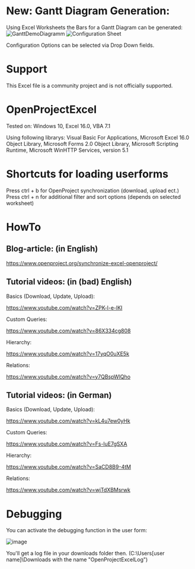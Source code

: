# New: Gantt Diagram Generation:
Using Excel Worksheets the Bars for a Gantt Diagram can be generated:
![GanttDemoDiagramm](https://github.com/schmidhorst/OpenProjectExcel/raw/master/DemoGanttDiagram.png)
![Configuration Sheet](https://github.com/schmidhorst/OpenProjectExcel/raw/master/GanttConfigWorksheet.png)

Configuration Options can be selected via Drop Down fields.

# Support

This Excel file is a community project and is not officially supported.

# OpenProjectExcel

Tested on: Windows 10, Excel 16.0, VBA 7.1

Using following librarys: Visual Basic For Applications, Microsoft Excel 16.0 Object Library, Microsoft Forms 2.0 Object Library, Microsoft Scripting Runtime, Microsoft WinHTTP Services, version 5.1

# Shortcuts for loading userforms

Press ctrl + b for OpenProject synchronization (download, upload ect.)
Press ctrl + n for additional filter and sort options (depends on selected worksheet)

# HowTo

## Blog-article: (in English)

https://www.openproject.org/synchronize-excel-openproject/

## Tutorial videos: (in (bad) English)

Basics (Download, Update, Upload): 

https://www.youtube.com/watch?v=ZPK-l-e-lKI

Custom Queries: 

https://www.youtube.com/watch?v=86X334cg808

Hierarchy: 

https://www.youtube.com/watch?v=17yqO0uXE5k

Relations:

https://www.youtube.com/watch?v=y7QBspWlQho

## Tutorial videos: (in German)

Basics (Download, Update, Upload): 

https://www.youtube.com/watch?v=kL4u7ew0yHk

Custom Queries: 

https://www.youtube.com/watch?v=Fs-luE7gSXA

Hierarchy: 

https://www.youtube.com/watch?v=SaCD8B9-4tM

Relations:

https://www.youtube.com/watch?v=wjTdXBMsrwk

# Debugging

You can activate the debugging function in the user form:

![image](https://user-images.githubusercontent.com/38315559/138328308-b064946b-1050-4326-9199-9191d82e7cf6.png)

You'll get a log file in your downloads folder then. (C:\Users[user name]\Downloads with the name "OpenProjectExcelLog")
